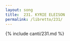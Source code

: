 ```yaml
---
layout: song
title:  231. KYRIE ELEISON
permalink: /libretto/231/
---
```

{% include canti/231.md %}   